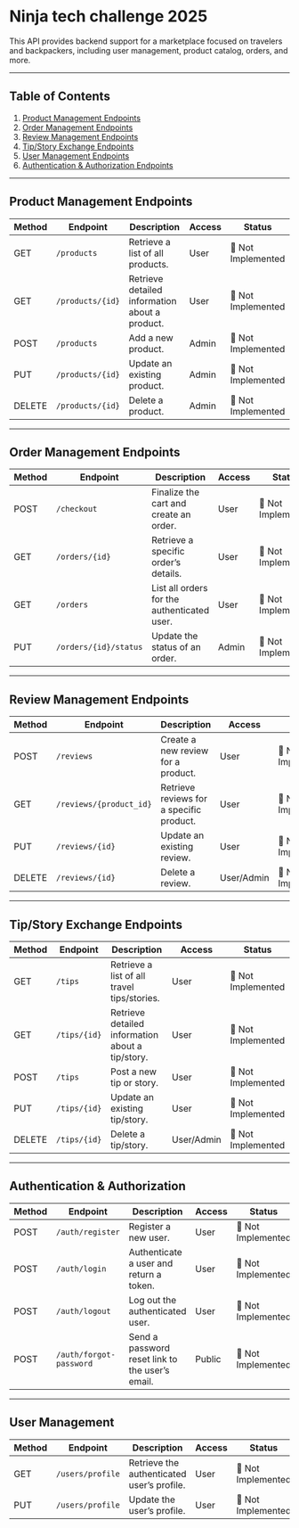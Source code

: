 # Ninja tech challenge 2025

This API provides backend support for a marketplace focused on travelers and backpackers, including user management, product catalog, orders, and more.

---

## Table of Contents

1. [Product Management Endpoints](#product-management-endpoints)
2. [Order Management Endpoints](#order-management-endpoints)
3. [Review Management Endpoints](#review-management-endpoints)
4. [Tip/Story Exchange Endpoints](#tipstory-exchange-endpoints)
5. [User Management Endpoints](#user-management-endpoints)
6. [Authentication & Authorization Endpoints](#authentication--authorization-endpoints)

---

## Product Management Endpoints

| **Method** | **Endpoint**     | **Description**                                | **Access** | **Status**         |
| ---------- | ---------------- | ---------------------------------------------- | ---------- | ------------------ |
| GET        | `/products`      | Retrieve a list of all products.               | User       | 🔴 Not Implemented |
| GET        | `/products/{id}` | Retrieve detailed information about a product. | User       | 🔴 Not Implemented |
| POST       | `/products`      | Add a new product.                             | Admin      | 🔴 Not Implemented |
| PUT        | `/products/{id}` | Update an existing product.                    | Admin      | 🔴 Not Implemented |
| DELETE     | `/products/{id}` | Delete a product.                              | Admin      | 🔴 Not Implemented |

---

## Order Management Endpoints

| **Method** | **Endpoint**          | **Description**                             | **Access** | **Status**         |
| ---------- | --------------------- | ------------------------------------------- | ---------- | ------------------ |
| POST       | `/checkout`           | Finalize the cart and create an order.      | User       | 🔴 Not Implemented |
| GET        | `/orders/{id}`        | Retrieve a specific order’s details.        | User       | 🔴 Not Implemented |
| GET        | `/orders`             | List all orders for the authenticated user. | User       | 🔴 Not Implemented |
| PUT        | `/orders/{id}/status` | Update the status of an order.              | Admin      | 🔴 Not Implemented |

---

## Review Management Endpoints

| **Method** | **Endpoint**            | **Description**                          | **Access** | **Status**         |
| ---------- | ----------------------- | ---------------------------------------- | ---------- | ------------------ |
| POST       | `/reviews`              | Create a new review for a product.       | User       | 🔴 Not Implemented |
| GET        | `/reviews/{product_id}` | Retrieve reviews for a specific product. | User       | 🔴 Not Implemented |
| PUT        | `/reviews/{id}`         | Update an existing review.               | User       | 🔴 Not Implemented |
| DELETE     | `/reviews/{id}`         | Delete a review.                         | User/Admin | 🔴 Not Implemented |

---

## Tip/Story Exchange Endpoints

| **Method** | **Endpoint** | **Description**                                  | **Access** | **Status**         |
| ---------- | ------------ | ------------------------------------------------ | ---------- | ------------------ |
| GET        | `/tips`      | Retrieve a list of all travel tips/stories.      | User       | 🔴 Not Implemented |
| GET        | `/tips/{id}` | Retrieve detailed information about a tip/story. | User       | 🔴 Not Implemented |
| POST       | `/tips`      | Post a new tip or story.                         | User       | 🔴 Not Implemented |
| PUT        | `/tips/{id}` | Update an existing tip/story.                    | User       | 🔴 Not Implemented |
| DELETE     | `/tips/{id}` | Delete a tip/story.                              | User/Admin | 🔴 Not Implemented |

---

## Authentication & Authorization

| **Method** | **Endpoint**            | **Description**                                 | **Access** | **Status**         |
| ---------- | ----------------------- | ----------------------------------------------- | ---------- | ------------------ |
| POST       | `/auth/register`        | Register a new user.                            | User       | 🔴 Not Implemented |
| POST       | `/auth/login`           | Authenticate a user and return a token.         | User       | 🔴 Not Implemented |
| POST       | `/auth/logout`          | Log out the authenticated user.                 | User       | 🔴 Not Implemented |
| POST       | `/auth/forgot-password` | Send a password reset link to the user’s email. | Public     | 🔴 Not Implemented |

---

## User Management

| **Method** | **Endpoint**     | **Description**                            | **Access** | **Status**         |
| ---------- | ---------------- | ------------------------------------------ | ---------- | ------------------ |
| GET        | `/users/profile` | Retrieve the authenticated user’s profile. | User       | 🔴 Not Implemented |
| PUT        | `/users/profile` | Update the user’s profile.                 | User       | 🔴 Not Implemented |
